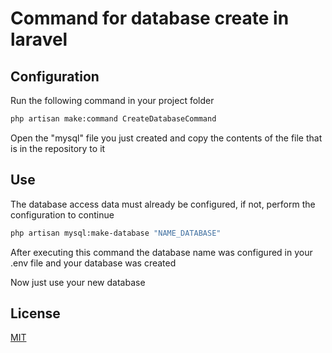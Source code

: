 # Command for database create in laravel 


## Configuration

Run the following command in your project folder

```bash
php artisan make:command CreateDatabaseCommand
```

Open the "mysql" file you just created and copy the contents of the file that is in the repository to it


## Use

The database access data must already be configured, if not, perform the configuration to continue

```bash
php artisan mysql:make-database "NAME_DATABASE"
```

After executing this command the database name was configured in your .env file and your database was created

Now just use your new database


## License
[MIT](https://choosealicense.com/licenses/mit/)
